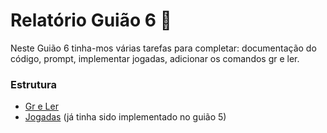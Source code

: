 # Relatório Guião 6 📝

Neste Guião 6 tinha-mos várias tarefas para completar: documentação do código, prompt,
implementar jogadas, adicionar os comandos gr e ler.

### Estrutura
- [Gr e Ler](https://github.com/andreubita/li2-201920/blob/master/relatorios/guiao6/gr_ler.md)
- [Jogadas](https://github.com/andreubita/li2-201920/blob/master/relatorios/guiao5/logica.md)
(já tinha sido implementado no guião 5)

